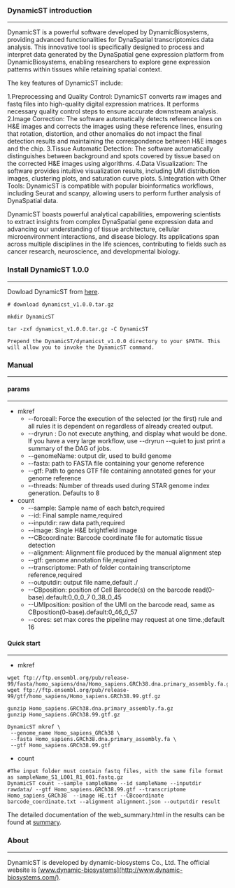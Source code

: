 ### DynamicST introduction

---

DynamicST is a powerful software developed by DynamicBiosystems, providing advanced functionalities for DynaSpatial transcriptomics data analysis. This innovative tool is specifically designed to process and interpret data generated by the DynaSpatial gene expression platform from DynamicBiosystems, enabling researchers to explore gene expression patterns within tissues while retaining spatial context.

The key features of DynamicST include:

1.Preprocessing and Quality Control: DynamicST converts raw images and fastq files into high-quality digital expression matrices. It performs necessary quality control steps to ensure accurate downstream analysis.
2.Image Correction: The software automatically detects reference lines on H&E images and corrects the images using these reference lines, ensuring that rotation, distortion, and other anomalies do not impact the final detection results and maintaining the correspondence between H&E images and the chip.
3.Tissue Automatic Detection: The software automatically distinguishes between background and spots covered by tissue based on the corrected H&E images using algorithms.
4.Data Visualization: The software provides intuitive visualization results, including UMI distribution images, clustering plots, and saturation curve plots.
5.Integration with Other Tools: DynamicST is compatible with popular bioinformatics workflows, including Seurat and scanpy, allowing users to perform further analysis of DynaSpatial data.

DynamicST boasts powerful analytical capabilities, empowering scientists to extract insights from complex DynaSpatial gene expression data and advancing our understanding of tissue architecture, cellular microenvironment interactions, and disease biology. Its applications span across multiple disciplines in the life sciences, contributing to fields such as cancer research, neuroscience, and developmental biology.

### Install DynamicST 1.0.0

----

Dowload DynamicST from [here](https://github.com/DynamicBiosystems/DynamicST/releases/tag/v1.0.0).

```shell
# download dynamicst_v1.0.0.tar.gz

mkdir DynamicST

tar -zxf dynamicst_v1.0.0.tar.gz -C DynamicST

Prepend the DynamicST/dynamicst_v1.0.0 directory to your $PATH. This will allow you to invoke the DynamicST command.
```

### Manual

---

#### params

---

- mkref
  - --forceall: Force the execution of the selected (or the first) rule and all rules it is dependent on regardless of already created output.
  - --dryrun : Do not execute anything, and display what would be done. If you have a very large workflow, use --dryrun --quiet to just print a summary of the DAG of jobs.
  - --genomeName: output dir, used to build genome
  - --fasta: path to FASTA file containing your genome reference
  - --gtf: Path to genes GTF file containing annotated genes for your genome reference
  - --threads: Number of threads used during STAR genome index generation. Defaults to 8
- count
  - --sample: Sample name of each batch,required
  - --id: Final sample name,required
  - --inputdir: raw data path,required
  - --image: Single H&E brightfield image
  - --CBcoordinate: Barcode coordinate file for automatic tissue detection
  - --alignment: Alignment file produced by the manual alignment step
  - --gtf: genome annotation file,required
  - --transcriptome: Path of folder containing transcriptome reference,required
  - --outputdir: output file name,default ./
  - --CBposition: position of Cell Barcode(s) on the barcode read(0-base).default:0_0_0_7 0_38_0_45
  - --UMIposition: position of the UMI on the barcode read, same as CBposition(0-base).default:0_46_0_57
  - --cores: set max cores the pipeline may request at one time.;default 16


#### Quick start

---

- mkref

```shell
wget ftp://ftp.ensembl.org/pub/release-99/fasta/homo_sapiens/dna/Homo_sapiens.GRCh38.dna.primary_assembly.fa.gz
wget ftp://ftp.ensembl.org/pub/release-99/gtf/homo_sapiens/Homo_sapiens.GRCh38.99.gtf.gz

gunzip Homo_sapiens.GRCh38.dna.primary_assembly.fa.gz
gunzip Homo_sapiens.GRCh38.99.gtf.gz

DynamicST mkref \
 --genome_name Homo_sapiens_GRCh38 \
 --fasta Homo_sapiens.GRCh38.dna.primary_assembly.fa \
 --gtf Homo_sapiens.GRCh38.99.gtf
```

- count

```shell
#The input folder must contain fastq files, with the same file format as sampleName_S1_L001_R1_001.fastq.gz
DynamicST count --sample sampleName --id sampleName --inputdir rawdata/ --gtf Homo_sapiens.GRCh38.99.gtf --transcriptome Homo_sapiens_GRCh38  --image HE.tif --CBcoordinate barcode_coordinate.txt --alignment alignment.json --outputdir result
```

The detailed documentation of the web_summary.html in the results can be found at [summary](https://github.com/DynamicBiosystems/DynamicST/blob/main/doc/web_summary.md).

### About

---

DynamicST is developed by dynamic-biosystems Co., Ltd. The official website is [www.dynamic-biosystems](http://www.dynamic-biosystems.com/).





